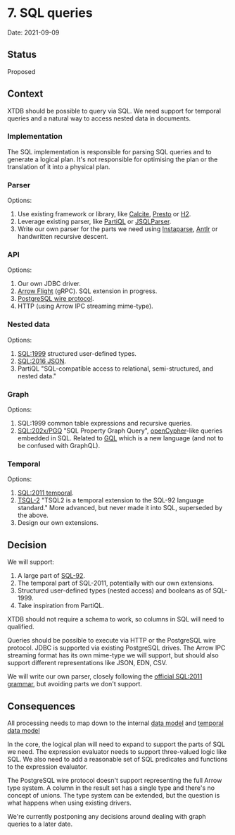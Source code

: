 # 7. SQL queries

Date: 2021-09-09

## Status

Proposed

## Context

XTDB should be possible to query via SQL. We need support for temporal
queries and a natural way to access nested data in documents.

### Implementation

The SQL implementation is responsible for parsing SQL queries and to
generate a logical plan. It's not responsible for optimising the plan
or the translation of it into a physical plan.

### Parser

Options:

1. Use existing framework or library, like
   [Calcite](https://calcite.apache.org/),
   [Presto](https://prestodb.io/) or
   [H2](https://www.h2database.com/html/main.html).
2. Leverage existing parser, like [PartiQL](https://partiql.org/) or
   [JSQLParser](https://github.com/JSQLParser/JSqlParser).
3. Write our own parser for the parts we need using
   [Instaparse](https://github.com/Engelberg/instaparse),
   [Antlr](https://www.antlr.org/) or handwritten recursive descent.

### API

Options:

1. Our own JDBC driver.
2. [Arrow Flight](https://arrow.apache.org/docs/format/Flight.html)
   (gRPC). SQL extension in progress.
3. [PostgreSQL wire
   protocol](https://www.postgresql.org/docs/current/protocol.html).
4. HTTP (using Arrow IPC streaming mime-type).

### Nested data

Options:

1. [SQL:1999](https://crate.io/docs/sql-99/en/latest/) structured
   user-defined types.
2. [SQL:2016
   JSON](https://standards.iso.org/ittf/PubliclyAvailableStandards/c067367_ISO_IEC_TR_19075-6_2017.zip).
3. PartiQL "SQL-compatible access to
   relational, semi-structured, and nested data."

### Graph

Options:

1. SQL:1999 common table expressions and recursive queries.
2. [SQL:202x/PGQ](https://s3.amazonaws.com/artifacts.opencypher.org/website/ocim5/slides/ocim5+-+SQL+and+GQL+Status+2019-03-06.pdf)
   "SQL Property Graph Query",
   [openCypher](https://opencypher.org/)-like queries embedded in
   SQL. Related to [GQL](https://www.gqlstandards.org/) which is a new
   language (and not to be confused with GraphQL).

### Temporal

Options:

1. [SQL:2011
   temporal](https://standards.iso.org/ittf/PubliclyAvailableStandards/c060394_ISO_IEC_TR_19075-2_2015.zip).
2. [TSQL-2](https://www2.cs.arizona.edu/~rts/tsql2.html) "TSQL2 is a
   temporal extension to the SQL-92 language standard." More advanced,
   but never made it into SQL, superseded by the above.
3. Design our own extensions.

## Decision

We will support:

1. A large part of
   [SQL-92](https://www.contrib.andrew.cmu.edu/~shadow/sql/sql1992.txt).
2. The temporal part of SQL-2011, potentially with our own extensions.
3. Structured user-defined types (nested access) and booleans as of
   SQL-1999.
4. Take inspiration from PartiQL.

XTDB should not require a schema to work, so columns in SQL will need
to qualified.

Queries should be possible to execute via HTTP or the PostgreSQL wire
protocol. JDBC is supported via existing PostgreSQL drives. The Arrow
IPC streaming format has its own mime-type we will support, but should
also support different representations like JSON, EDN, CSV.

We will write our own parser, closely following the [official SQL:2011
grammar](https://jakewheat.github.io/sql-overview/sql-2011-foundation-grammar.html),
but avoiding parts we don't support.


## Consequences

All processing needs to map down to the internal [data
model](0002-data-model.md) and [temporal data
model](0006-temporal-data.md)

In the core, the logical plan will need to expand to support the parts
of SQL we need. The expression evaluator needs to support three-valued
logic like SQL. We also need to add a reasonable set of SQL predicates
and functions to the expression evaluator.

The PostgreSQL wire protocol doesn't support representing the full
Arrow type system. A column in the result set has a single type and
there's no concept of unions. The type system can be extended, but the
question is what happens when using existing drivers.

We're currently postponing any decisions around dealing with graph
queries to a later date.
